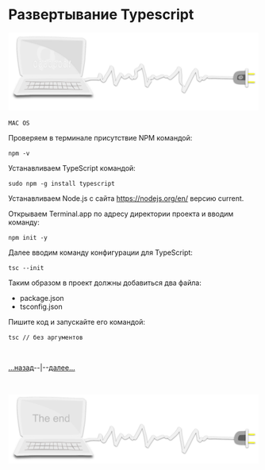 <div class="navi"><nav id="navi"><!-- js --></nav></div>

# Развертывание Typescript

<span id="typescript-img" class="img" onclick="imgResize()">![Кого подключать](assets/svg/comp-start.svg)</span>

    MAC OS

Проверяем в терминале присутствие NPM командой: 


    npm -v

Устанавливаем TypeScript командой: 

    sudo npm -g install typescript

Устанавливаем Node.js с сайта https://nodejs.org/en/ версию current.

Открываем Terminal.app по адресу директории проекта и вводим команду:

    npm init -y

Далее вводим команду конфигурации для TypeScript:

    tsc --init

Таким образом в проект должны добавиться два файла:

- package.json
- tsconfig.json

Пишите код и запускайте его командой:

    tsc // без аргументов 
    

<br>

[…назад](buki-bukmarki.md)--|--[далее…](buki-problems-ts.md)

<br>


<span id="comp-end-img" class="img" onclick="imgResize()">![img](assets/svg/comp-end.svg)</span>

<script src="assets/js/navi.js"></script>
